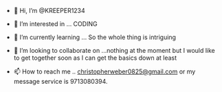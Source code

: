 - 👋 Hi, I’m @KREEPER1234
- 👀 I’m interested in ... CODING
- 🌱 I’m currently learning ... So the whole thing is intriguing
- 💞️ I’m looking to collaborate on ...nothing at the moment but I would like to get together soon as I can get the basics down at least

- 📫 How to reach me .. christopherweber0825@gmail.com or my message service is 9713080394.

<!---
KREEPER1234/KREEPER1234 is a ✨ special ✨ repository because its `README.md` (this file) appears on your GitHub profile.
You can click the Preview link to take a look at your changes.
--->
